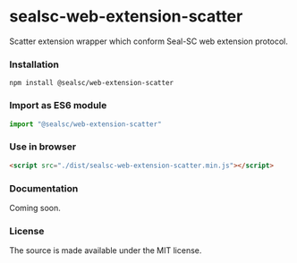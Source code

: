 # sealsc-web-extension-scatter
  Scatter extension wrapper which conform Seal-SC web extension protocol.  

### Installation  
```
npm install @sealsc/web-extension-scatter
```

### Import as ES6 module
```javascript
import "@sealsc/web-extension-scatter"
```

### Use in browser
```html
<script src="./dist/sealsc-web-extension-scatter.min.js"></script>
```

### Documentation
Coming soon.

### License
The source is made available under the MIT license.


